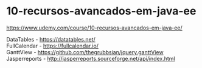 # 10-recursos-avancados-em-java-ee
https://www.udemy.com/course/10-recursos-avancados-em-java-ee/

DataTables - https://datatables.net/
<br>
FullCalendar - https://fullcalendar.io/
<br>
GanttView - https://github.com/thegrubbsian/jquery.ganttView
<br>
Jasperreports - http://jasperreports.sourceforge.net/api/index.html